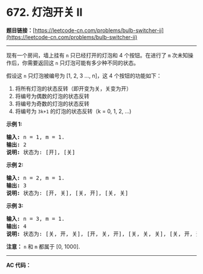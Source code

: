# 672. 灯泡开关 Ⅱ

**题目链接：**[https://leetcode-cn.com/problems/bulb-switcher-ii](https://leetcode-cn.com/problems/bulb-switcher-ii)

---

<div class="content__1Y2H">
 <div class="notranslate">
  <p>现有一个房间，墙上挂有&nbsp;<code>n</code>&nbsp;只已经打开的灯泡和 4 个按钮。在进行了&nbsp;<code>m</code>&nbsp;次未知操作后，你需要返回这&nbsp;<code>n</code>&nbsp;只灯泡可能有多少种不同的状态。</p> 
  <p>假设这 <code>n</code> 只灯泡被编号为 [1, 2, 3 ..., n]，这 4 个按钮的功能如下：</p> 
  <ol> 
   <li>将所有灯泡的状态反转（即开变为关，关变为开）</li> 
   <li>将编号为偶数的灯泡的状态反转</li> 
   <li>将编号为奇数的灯泡的状态反转</li> 
   <li>将编号为 <code>3k+1</code> 的灯泡的状态反转（k = 0, 1, 2, ...)</li> 
  </ol> 
  <p><strong>示例 1:</strong></p> 
  <pre class="language-text"><strong>输入:</strong> n = 1, m = 1.
<strong>输出:</strong> 2
<strong>说明:</strong> 状态为: [开], [关]
</pre> 
  <p><strong>示例 2:</strong></p> 
  <pre class="language-text"><strong>输入:</strong> n = 2, m = 1.
<strong>输出:</strong> 3
<strong>说明:</strong> 状态为: [开, 关], [关, 开], [关, 关]
</pre> 
  <p><strong>示例 3:</strong></p> 
  <pre class="language-text"><strong>输入:</strong> n = 3, m = 1.
<strong>输出:</strong> 4
<strong>说明:</strong> 状态为: [关, 开, 关], [开, 关, 开], [关, 关, 关], [关, 开, 开].
</pre> 
  <p><strong>注意：</strong>&nbsp;<code>n</code>&nbsp;和&nbsp;<code>m</code> 都属于 [0, 1000].</p> 
 </div>
</div>

---

**AC 代码：**

```java

```